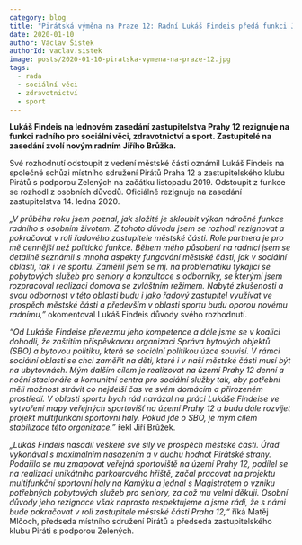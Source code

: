 ```yaml
---
category: blog
title: "Pirátská výměna na Praze 12: Radní Lukáš Findeis předá funkci Jiřímu Brůžkovi"
date: 2020-01-10
author: Václav Šístek
authorId: vaclav.sistek
image: posts/2020-01-10-piratska-vymena-na-praze-12.jpg
tags:
  - rada
  - sociální věci
  - zdravotnictví
  - sport
---
```


**Lukáš Findeis na lednovém zasedání zastupitelstva Prahy 12 rezignuje na funkci radního pro sociální věci, zdravotnictví a sport. Zastupitelé na zasedání zvolí novým radním Jiřího Brůžka.**

Své rozhodnutí odstoupit z vedení městské části oznámil Lukáš Findeis na společné schůzi místního sdružení Pirátů Praha 12 a zastupitelského klubu Pirátů s podporou Zelených na začátku listopadu 2019. Odstoupit z funkce se rozhodl z osobních důvodů. Oficiálně rezignuje na zasedání zastupitelstva 14. ledna 2020.

*„V průběhu roku jsem poznal, jak složité je skloubit výkon náročné funkce radního s osobním životem. Z tohoto důvodu jsem se rozhodl rezignovat a pokračovat v roli řadového zastupitele městské části. Role partnera je pro mě cennější než politická funkce. Během mého působení na radnici jsem se detailně seznámil s mnoha aspekty fungování městské části, jak v sociální oblasti, tak i ve sportu. Zaměřil jsem se mj. na problematiku týkající se pobytových služeb pro seniory a konzultace s odborníky, se kterými jsem rozpracoval realizaci domova se zvláštním režimem. Nabyté zkušenosti a svou odbornost v této oblasti budu i jako řadový zastupitel využívat ve prospěch městské části a především v oblasti sportu budu oporou novému radnímu,”* okomentoval Lukáš Findeis důvody svého rozhodnutí.

*“Od Lukáše Findeise převezmu jeho kompetence a dále jsme se v koalici dohodli, že zaštítím příspěvkovou organizaci Správa bytových objektů (SBO) a bytovou politiku, která se sociální politikou úzce souvisí. V rámci sociální oblasti se chci zaměřit na děti, které i v naší městské části musí být na ubytovnách. Mým dalším cílem je realizovat na území Prahy 12 denní a noční stacionáře a komunitní centra pro sociální služby tak, aby potřební měli možnost strávit co nejdelší čas ve svém domácím a přirozeném prostředí. V oblasti sportu bych rád navázal na práci Lukáše Findeise ve vytvoření mapy veřejných sportovišť na území Prahy 12 a budu dále rozvíjet projekt multifunkční sportovní haly. Pokud jde o SBO, je mým cílem stabilizace této organizace.”* řekl Jiří Brůžek.

*„Lukáš Findeis nasadil veškeré své síly ve prospěch městské části. Úřad vykonával s maximálním nasazením a v duchu hodnot Pirátské strany. Podařilo se mu zmapovat veřejná sportoviště na území Prahy 12, podílel se na realizaci unikátního parkourového hřiště, začal pracovat na projektu multifunkční sportovní haly na Kamýku a jednal s Magistrátem o vzniku potřebných pobytových služeb pro seniory, za což mu velmi děkuji. Osobní důvody jeho rezignace však naprosto respektujeme a jsme rádi, že s námi bude pokračovat v roli zastupitele městské části Praha 12,“* říká Matěj Mlčoch, předseda místního sdružení Pirátů a předseda zastupitelského klubu Piráti s podporou Zelených.
